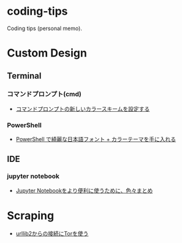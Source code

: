 # coding-tips
Coding tips (personal memo).

# Custom Design
## Terminal
### コマンドプロンプト(cmd)
- [コマンドプロンプトの新しいカラースキームを設定する](http://www.misuzilla.org/Blog/2017/08/25/ConsoleColorTool)
### PowerShell
- [PowerShell で綺麗な日本語フォント + カラーテーマを手に入れる](https://qiita.com/Maxfield_Walker/items/25caf517f9ffd80b6574)

## IDE
### jupyter notebook
- [Jupyter Notebookをより便利に使うために、色々まとめ](https://qiita.com/ishizakiiii/items/b98bbf8997f039f40058)

# Scraping
- [urllib2からの接続にTorを使う](https://qiita.com/shiraishi_py/items/f5dae616d2deb10f4b12)
